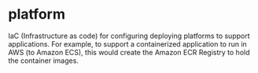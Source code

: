 # platform
IaC (Infrastructure as code) for configuring deploying platforms to support applications. For example, to support a containerized application to run in AWS (to Amazon ECS), this would create the Amazon ECR Registry to hold the container images.
